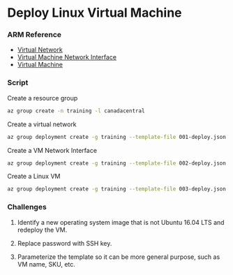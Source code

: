 # Deploy Linux Virtual Machine

### ARM Reference

* [Virtual Network](https://docs.microsoft.com/en-us/azure/templates/microsoft.network/virtualnetworks)
* [Virtual Machine Network Interface](https://docs.microsoft.com/en-us/azure/templates/microsoft.network/networkinterfaces)
* [Virtual Machine](https://docs.microsoft.com/en-us/azure/templates/microsoft.compute/virtualmachines)


### Script

Create a resource group
```bash
az group create -n training -l canadacentral
```

Create a virtual network
```bash
az group deployment create -g training --template-file 001-deploy.json
```

Create a VM Network Interface
```bash
az group deployment create -g training --template-file 002-deploy.json
```

Create a Linux VM
```bash
az group deployment create -g training --template-file 003-deploy.json
```

### Challenges

1. Identify a new operating system image that is not Ubuntu 16.04 LTS and redeploy the VM.

2. Replace password with SSH key.

3. Parameterize the template so it can be more general purpose, such as VM name, SKU, etc.